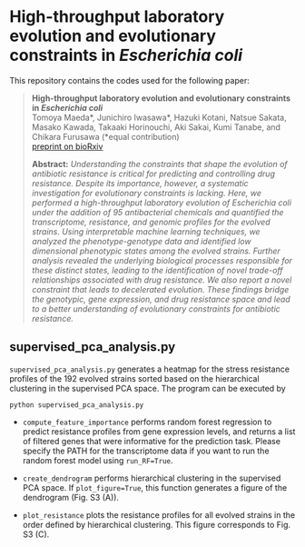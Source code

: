 # High-throughput laboratory evolution and evolutionary constraints in *Escherichia coli*

This repository contains the codes used for the following paper:
> **High-throughput laboratory evolution and evolutionary constraints in *Escherichia coli***  
>Tomoya Maeda*, Junichiro Iwasawa*, Hazuki Kotani, Natsue Sakata, Masako Kawada, Takaaki Horinouchi, Aki Sakai, Kumi Tanabe, and Chikara Furusawa (*equal contribution)  
>[preprint on bioRxiv](https://www.biorxiv.org/content/10.1101/2020.02.19.956177v1)
>
> **Abstract:** *Understanding the constraints that shape the evolution of antibiotic resistance is critical for predicting and controlling drug resistance. Despite its importance, however, a systematic investigation for evolutionary constraints is lacking. Here, we performed a high-throughput laboratory evolution of Escherichia coli under the addition of 95 antibacterial chemicals and quantified the transcriptome, resistance, and genomic profiles for the evolved strains. Using interpretable machine learning techniques, we analyzed the phenotype-genotype data and identified low dimensional phenotypic states among the evolved strains. Further analysis revealed the underlying biological processes responsible for these distinct states, leading to the identification of novel trade-off relationships associated with drug resistance. We also report a novel constraint that leads to decelerated evolution. These findings bridge the genotypic, gene expression, and drug resistance space and lead to a better understanding of evolutionary constraints for antibiotic resistance.*

## supervised_pca_analysis.py

`supervised_pca_analysis.py` generates a heatmap for the stress resistance profiles of the 192 evolved strains sorted based on the hierarchical clustering in the supervised PCA space. The program can be executed by

```console
python supervised_pca_analysis.py
```

- `compute_feature_importance` performs random forest regression to predict resistance profiles from gene expression levels, and returns a list of filtered genes that were informative for the prediction task. Please specify the PATH for the transcriptome data if you want to run the random forest model using `run_RF=True`.

- `create_dendrogram` performs hierarchical clustering in the supervised PCA space. If `plot_figure=True`, this function generates a figure of the dendrogram (Fig. S3 (A)).

- `plot_resistance` plots the resistance profiles for all evolved strains in the order defined by hierarchical clustering. This figure corresponds to Fig. S3 (C).
